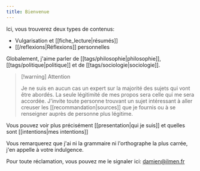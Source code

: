 ```yaml
---
title: Bienvenue
---
```


Ici, vous trouverez deux types de contenus:

- Vulgarisation et [[fiche_lecture|résumés]]
- [[/reflexions|Réflexions]] personnelles

Globalement, j'aime parler de [[tags/philosophie|philosophie]], [[tags/politique|politique]] et de [[tags/sociologie|sociologie]].

> [!warning] Attention
>
> Je ne suis en aucun cas un expert sur la majorité des sujets qui vont être abordés. La seule légitimité de mes propos sera celle qui me sera accordée. J'invite toute personne trouvant un sujet intéressant à aller creuser les [[recommandation|sources]] que je fournis ou à se renseigner auprès de personne plus légitime.

Vous pouvez voir plus précisément [[presentation|qui je suis]] et quelles sont [[intentions|mes intentions]]

Vous remarquerez que j'ai ni la grammaire ni l'orthographe la plus carrée, j'en appelle à votre indulgence.

Pour toute réclamation, vous pouvez me le signaler ici: damien@ilmen.fr
